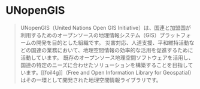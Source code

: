 # UNopenGIS

> UNopenGIS（United Nations Open GIS Initiative）は、国連と加盟国が利用するためのオープンソースの地理情報システム（GIS）プラットフォームの開発を目的とした組織です。
> 災害対応、人道支援、平和維持活動などの国連の業務において、地理空間情報の効率的な活用を促進するために活動しています。
> 既存のオープンソース地理空間ソフトウェアを活用し、国連の特定のニーズに合わせたソリューションを構築することを目指しています。[[foil4g]]（Free and Open Information Library for Geospatial）はその一環として開発された地理空間情報ライブラリです。

